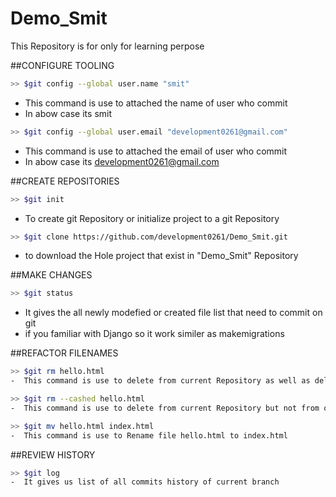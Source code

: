 # Demo_Smit
This Repository is for only for learning perpose 

##CONFIGURE TOOLING

```sh
>> $git config --global user.name "smit"
 ```
- This command is use to attached the name of user who 
   commit
- In abow case its smit


```sh
>> $git config --global user.email "development0261@gmail.com"
 ```
- This command is use to attached the email of user who 
   commit
- In abow case its development0261@gmail.com

##CREATE REPOSITORIES

```sh
>> $git init
```
- To create git Repository or initialize project to a git Repository


```sh
>> $git clone https://github.com/development0261/Demo_Smit.git
```
- to download the Hole project that exist in "Demo_Smit" Repository

##MAKE CHANGES

```sh
>> $git status
```
- It gives the all newly modefied or created file list 
   that need to commit on git
- if you familiar with Django so it work similer as 
   makemigrations

##REFACTOR FILENAMES
```sh
>> $git rm hello.html
-  This command is use to delete from current Repository as well as delete from our local machine directory
```

```sh
>> $git rm --cashed hello.html
-  This command is use to delete from current Repository but not from our local machine directory 
```

```sh
>> $git mv hello.html index.html
-  This command is use to Rename file hello.html to index.html

```
##REVIEW HISTORY
```sh
>> $git log
-  It gives us list of all commits history of current branch
```